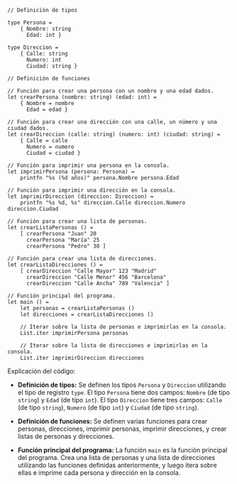 ```f#
// Definición de tipos

type Persona =
    { Nombre: string
      Edad: int }

type Direccion =
    { Calle: string
      Numero: int
      Ciudad: string }

// Definición de funciones

// Función para crear una persona con un nombre y una edad dados.
let crearPersona (nombre: string) (edad: int) =
    { Nombre = nombre
      Edad = edad }

// Función para crear una dirección con una calle, un número y una ciudad dados.
let crearDireccion (calle: string) (numero: int) (ciudad: string) =
    { Calle = calle
      Numero = numero
      Ciudad = ciudad }

// Función para imprimir una persona en la consola.
let imprimirPersona (persona: Persona) =
    printfn "%s (%d años)" persona.Nombre persona.Edad

// Función para imprimir una dirección en la consola.
let imprimirDireccion (direccion: Direccion) =
    printfn "%s %d, %s" direccion.Calle direccion.Numero direccion.Ciudad

// Función para crear una lista de personas.
let crearListaPersonas () =
    [ crearPersona "Juan" 20
      crearPersona "María" 25
      crearPersona "Pedro" 30 ]

// Función para crear una lista de direcciones.
let crearListaDirecciones () =
    [ crearDireccion "Calle Mayor" 123 "Madrid"
      crearDireccion "Calle Menor" 456 "Barcelona"
      crearDireccion "Calle Ancha" 789 "Valencia" ]

// Función principal del programa.
let main () =
    let personas = crearListaPersonas ()
    let direcciones = crearListaDirecciones ()

    // Iterar sobre la lista de personas e imprimirlas en la consola.
    List.iter imprimirPersona personas

    // Iterar sobre la lista de direcciones e imprimirlas en la consola.
    List.iter imprimirDireccion direcciones
```

Explicación del código:

* **Definición de tipos:** Se definen los tipos `Persona` y `Direccion` utilizando el tipo de registro `type`. El tipo `Persona` tiene dos campos: `Nombre` (de tipo `string`) y `Edad` (de tipo `int`). El tipo `Direccion` tiene tres campos: `Calle` (de tipo `string`), `Numero` (de tipo `int`) y `Ciudad` (de tipo `string`).


* **Definición de funciones:** Se definen varias funciones para crear personas, direcciones, imprimir personas, imprimir direcciones, y crear listas de personas y direcciones.


* **Función principal del programa:** La función `main` es la función principal del programa. Crea una lista de personas y una lista de direcciones utilizando las funciones definidas anteriormente, y luego itera sobre ellas e imprime cada persona y dirección en la consola.